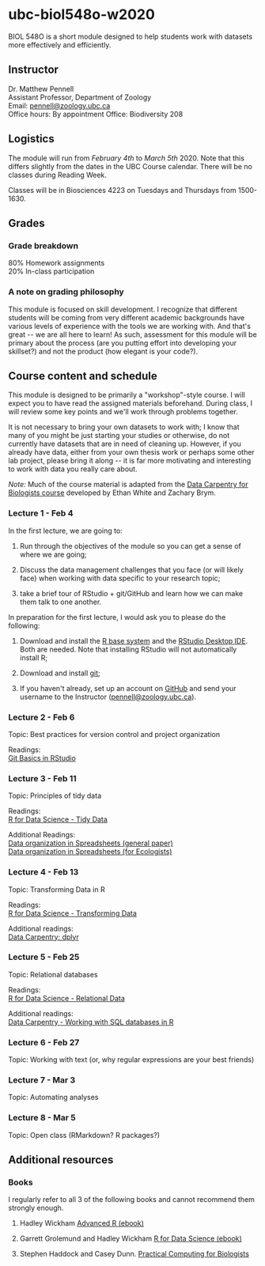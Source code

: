 # ubc-biol548o-w2020

BIOL 548O is a short module designed to help students work with datasets more effectively and efficiently. 


## Instructor

Dr. Matthew Pennell   
Assistant Professor, Department of Zoology   
Email: pennell@zoology.ubc.ca   
Office hours: By appointment
Office: Biodiversity 208


## Logistics

The module will run from *February 4th* to *March 5th* 2020. Note that this differs slightly from the dates in the UBC Course calendar. There will be no classes during Reading Week.

Classes will be in Biosciences 4223 on Tuesdays and Thursdays from 1500-1630.


## Grades

### Grade breakdown

80% Homework assignments   
20% In-class participation

### A note on grading philosophy
This module is focused on skill development. I recognize that different students will be coming from very different academic backgrounds have various levels of experience with the tools we are working with. And that's great -- we are all here to learn! As such, assessment for this module will be primary about the process (are you putting effort into developing your skillset?) and not the product (how elegant is your code?). 


## Course content and schedule

This module is designed to be primarily a "workshop"-style course. I will expect you to have read the assigned materials beforehand. During class, I will review some key points and we'll work through problems together.

It is not necessary to bring your own datasets to work with; I know that many of you might be just starting your studies or otherwise, do not currently have datasets that are in need of cleaning up. However, if you already have data, either from your own thesis work or perhaps some other lab project, please bring it along -- it is far more motivating and interesting to work with data you really care about. 

*Note:* Much of the course material is adapted from the [Data Carpentry for Biologists course](https://datacarpentry.org/semester-biology/) developed by Ethan White and Zachary Brym.

### Lecture 1 - Feb 4

In the first lecture, we are going to:

1. Run through the objectives of the module so you can get a sense of where we are going;

2. Discuss the data management challenges that you face (or will likely face) when working with data specific to your research topic;

3. take a brief tour of RStudio + git/GitHub and learn how we can make them talk to one another. 

In preparation for the first lecture, I would ask you to please do the following:

1. Download and install the [R base system](https://www.r-project.org/) and the [RStudio Desktop IDE](https://rstudio.com/products/rstudio/). Both are needed. Note that installing RStudio will not automatically install R;

2. Download and install [git](https://git-scm.com/downloads);

3. If you haven't already, set up an account on [GitHub](https://github.com/) and send your username to the Instructor (pennell@zoology.ubc.ca).

### Lecture 2 - Feb 6

Topic: Best practices for version control and project organization

Readings:    
[Git Basics in RStudio](https://nicercode.github.io/git/rstudio.html)

### Lecture 3 - Feb 11

Topic: Principles of tidy data

Readings:   
[R for Data Science - Tidy Data](https://r4ds.had.co.nz/tidy-data.html)

Additional Readings:  
[Data organization in Spreadsheets (general paper)](https://github.com/mwpennell/blob/master/pdfs/Data_Organization_in_Spreadsheets.pdf)   
[Data organization in Spreadsheets (for Ecologists)](https://datacarpentry.org/spreadsheet-ecology-lesson/04-quality-control/)

### Lecture 4 - Feb 13

Topic: Transforming Data in R

Readings:   
[R for Data Science - Transforming  Data](https://r4ds.had.co.nz/transform.html)

Additional readings:   
[Data Carpentry: dplyr](https://datacarpentry.org/R-ecology-lesson/03-dplyr.html)

### Lecture 5 - Feb 25

Topic: Relational databases

Readings:    
[R for Data Science - Relational Data](https://r4ds.had.co.nz/relational-data.html)

Additional readings:   
[Data Carpentry - Working with SQL databases in R](https://datacarpentry.org/R-ecology-lesson/05-r-and-databases.html)

### Lecture 6 - Feb 27

Topic: Working with text (or, why regular expressions are your best friends)

### Lecture 7 - Mar 3

Topic: Automating analyses 

### Lecture 8 - Mar 5

Topic: Open class (RMarkdown? R packages?)


## Additional resources

### Books
I regularly refer to all 3 of the following books and cannot recommend them strongly enough.

1. Hadley Wickham [Advanced R (ebook)](https://adv-r.hadley.nz/)

2. Garrett Grolemund and Hadley Wickham [R for Data Science (ebook)](https://r4ds.had.co.nz/)

3. Stephen Haddock and Casey Dunn. [Practical Computing for Biologists](http://practicalcomputing.org/)







